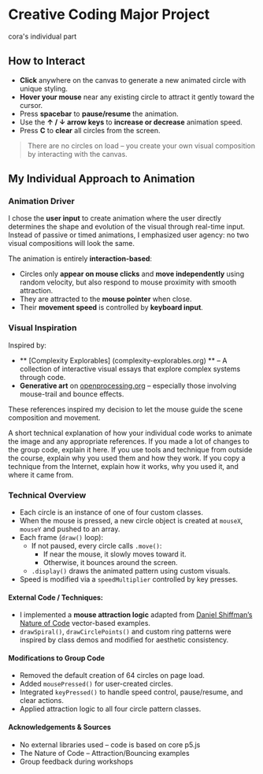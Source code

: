 # Creative Coding Major Project 
cora's individual part 


## How to Interact
- **Click** anywhere on the canvas to generate a new animated circle with unique styling.
- **Hover your mouse** near any existing circle to attract it gently toward the cursor.
- Press **spacebar** to **pause/resume** the animation.
- Use the **↑ / ↓ arrow keys** to **increase or decrease** animation speed.
- Press **C** to **clear** all circles from the screen.

> There are no circles on load – you create your own visual composition by interacting with the canvas.


## My Individual Approach to Animation
### Animation Driver
I chose the **user input** to create animation where the user directly determines the shape and evolution of the visual through 
real-time input. Instead of passive or timed animations, I emphasized user agency: no two visual compositions will look the same.

The animation is entirely **interaction-based**:
- Circles only **appear on mouse clicks** and **move independently** using random velocity, but also respond to mouse proximity with smooth attraction.
- They are attracted to the **mouse pointer** when close.
- Their **movement speed** is controlled by **keyboard input**.

### Visual Inspiration
Inspired by:
- ** [Complexity Explorables] (complexity-explorables.org) ** – A collection of interactive visual essays that explore complex systems through code.
- **Generative art** on [openprocessing.org](https://www.openprocessing.org/) – especially those involving mouse-trail and bounce effects.

These references inspired my decision to let the mouse guide the scene composition and movement.

A short technical explanation of how your individual code works to animate the image and any appropriate references.
If you made a lot of changes to the group code, explain it here.
If you use tools and technique from outside the course, explain why you used them and how they work.
If you copy a technique from the Internet, explain how it works, why you used it, and where it came from.

### Technical Overview
- Each circle is an instance of one of four custom classes.
- When the mouse is pressed, a new circle object is created at `mouseX`, `mouseY` and pushed to an array.
- Each frame (`draw()` loop):
  - If not paused, every circle calls `.move()`:
    - If near the mouse, it slowly moves toward it.
    - Otherwise, it bounces around the screen.
  - `.display()` draws the animated pattern using custom visuals.
- Speed is modified via a `speedMultiplier` controlled by key presses.

#### External Code / Techniques:
- I implemented a **mouse attraction logic** adapted from [Daniel Shiffman’s Nature of Code](https://natureofcode.com/) vector-based examples.
- `drawSpiral()`, `drawCirclePoints()` and custom ring patterns were inspired by class demos and modified for aesthetic consistency.

#### Modifications to Group Code
- Removed the default creation of 64 circles on page load.
- Added `mousePressed()` for user-created circles.
- Integrated `keyPressed()` to handle speed control, pause/resume, and clear actions.
- Applied attraction logic to all four circle pattern classes.

#### Acknowledgements & Sources
- No external libraries used – code is based on core p5.js 
- The Nature of Code – Attraction/Bouncing examples
- Group feedback during workshops

